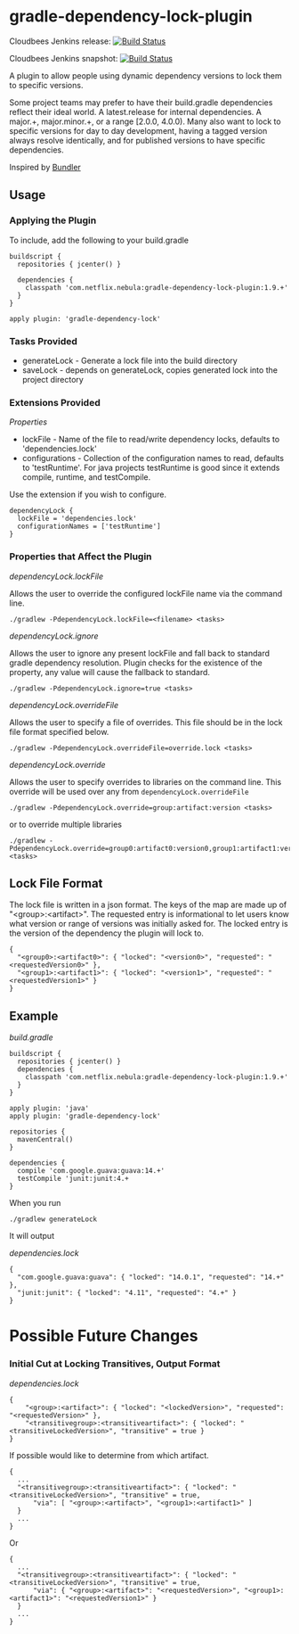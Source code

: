 gradle-dependency-lock-plugin
=============================

Cloudbees Jenkins release: [![Build Status](https://netflixoss.ci.cloudbees.com/job/nebula-plugins/job/gradle-dependency-lock-plugin-release/badge/icon)](https://netflixoss.ci.cloudbees.com/job/nebula-plugins/job/gradle-dependency-lock-plugin-release/)

Cloudbees Jenkins snapshot: [![Build Status](https://netflixoss.ci.cloudbees.com/job/nebula-plugins/job/gradle-dependency-lock-plugin-snapshot/badge/icon)](https://netflixoss.ci.cloudbees.com/job/nebula-plugins/job/gradle-dependency-lock-plugin-snapshot/)

A plugin to allow people using dynamic dependency versions to lock them to specific versions.

Some project teams may prefer to have their build.gradle dependencies reflect their ideal world. A latest.release for
internal dependencies. A major.+, major.minor.+, or a range \[2.0.0, 4.0.0\). Many also want to lock to specific versions
for day to day development, having a tagged version always resolve identically, and for published versions to have
specific dependencies.

Inspired by [Bundler](http://bundler.io)

## Usage

### Applying the Plugin

To include, add the following to your build.gradle

    buildscript {
      repositories { jcenter() }

      dependencies {
        classpath 'com.netflix.nebula:gradle-dependency-lock-plugin:1.9.+'
      }
    }

    apply plugin: 'gradle-dependency-lock'

### Tasks Provided

* generateLock - Generate a lock file into the build directory
* saveLock - depends on generateLock, copies generated lock into the project directory

### Extensions Provided

*Properties*

* lockFile - Name of the file to read/write dependency locks, defaults to 'dependencies.lock'
* configurations - Collection of the configuration names to read, defaults to 'testRuntime'. For java projects
testRuntime is good since it extends compile, runtime, and testCompile.

Use the extension if you wish to configure.

    dependencyLock {
      lockFile = 'dependencies.lock'
      configurationNames = ['testRuntime']
    }

### Properties that Affect the Plugin

*dependencyLock.lockFile*

Allows the user to override the configured lockFile name via the command line.

    ./gradlew -PdependencyLock.lockFile=<filename> <tasks>

*dependencyLock.ignore*

Allows the user to ignore any present lockFile and fall back to standard gradle dependency resolution. Plugin checks for
the existence of the property, any value will cause the fallback to standard.

    ./gradlew -PdependencyLock.ignore=true <tasks>

*dependencyLock.overrideFile*

Allows the user to specify a file of overrides. This file should be in the lock file format specified below.

    ./gradlew -PdependencyLock.overrideFile=override.lock <tasks>

*dependencyLock.override*

Allows the user to specify overrides to libraries on the command line. This override will be used over any from `dependencyLock.overrideFile`

    ./gradlew -PdependencyLock.override=group:artifact:version <tasks>

or to override multiple libraries

    ./gradlew -PdependencyLock.override=group0:artifact0:version0,group1:artifact1:version1 <tasks>

## Lock File Format

The lock file is written in a json format. The keys of the map are made up of "\<group\>:\<artifact\>". The requested
entry is informational to let users know what version or range of versions was initially asked for. The locked entry is
the version of the dependency the plugin will lock to.

    {
      "<group0>:<artifact0>": { "locked": "<version0>", "requested": "<requestedVersion0>" },
      "<group1>:<artifact1>": { "locked": "<version1>", "requested": "<requestedVersion1>" }
    }

## Example

*build.gradle*

    buildscript {
      repositories { jcenter() }
      dependencies {
        classpath 'com.netflix.nebula:gradle-dependency-lock-plugin:1.9.+'
      }
    }

    apply plugin: 'java'
    apply plugin: 'gradle-dependency-lock'

    repositories {
      mavenCentral()
    }

    dependencies {
      compile 'com.google.guava:guava:14.+'
      testCompile 'junit:junit:4.+
    }

When you run

    ./gradlew generateLock

It will output

*dependencies.lock*

    {
      "com.google.guava:guava": { "locked": "14.0.1", "requested": "14.+" },
      "junit:junit": { "locked": "4.11", "requested": "4.+" }
    }

# Possible Future Changes

### Initial Cut at Locking Transitives, Output Format

*dependencies.lock*

    {
        "<group>:<artifact>": { "locked": "<lockedVersion>", "requested": "<requestedVersion>" },
        "<transitivegroup>:<transitiveartifact>": { "locked": "<transitiveLockedVersion>", "transitive" = true }
    }

If possible would like to determine from which artifact.

    {
      ...
      "<transitivegroup>:<transitiveartifact>": { "locked": "<transitiveLockedVersion>", "transitive" = true,
          "via": [ "<group>:<artifact>", "<group1>:<artifact1>" ]
      }
      ...
    }

Or

    {
      ...
      "<transitivegroup>:<transitiveartifact>": { "locked": "<transitiveLockedVersion>", "transitive" = true,
          "via": { "<group>:<artifact>": "<requestedVersion>", "<group1>:<artifact1>": "<requestedVersion1>" }
      }
      ...
    }

